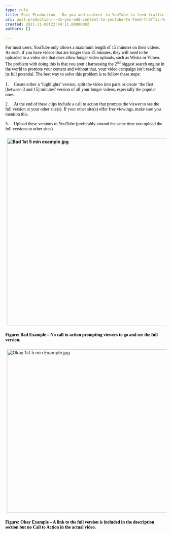 ```yaml
---
type: rule
title: Post-Production - Do you add content to YouTube to feed traffic to your other sites?
uri: post-production---do-you-add-content-to-youtube-to-feed-traffic-to-your-other-sites
created: 2011-11-08T22:49:11.0000000Z
authors: []

---
```




<span class='intro'> <div style="font-family&#58;verdana;"><span style="color&#58;#000000;"><font face="Verdana">For most users, YouTube only allows a maximum length of 15 minutes on their videos. As such, if you have videos that are longer than 15 minutes, they will need to be uploaded to a video site that does allow longer video uploads, such as Wistia or Vimeo. The problem with doing this is that you aren’t harnessing the 2<sup>nd</sup> biggest search engine in the world to promote your content and without that, your video campaign isn’t reaching its full potential. The best way to solve this problem is to follow these steps&#58;</font></span></div> </span>

​<span style="color&#58;#000000;"><span><font face="Verdana">1.</font><span style="font&#58;7pt 'times new roman';">&#160;&#160;&#160;&#160;&#160;&#160; </span></span></span><span style="color&#58;#000000;"><font face="Verdana">Create either a ‘highlights’ version, split the video into parts or create ‘the first [between 3 and 15] minutes’ version of all your longer videos, especially the popular ones.</font></span> <div><span style="color&#58;#000000;"><span><font face="Verdana">2.</font><span style="font&#58;7pt 'times new roman';">&#160;&#160;&#160;&#160;&#160;&#160; </span></span></span><span style="color&#58;#000000;"><font face="Verdana">At the end of these clips include a call to action that prompts the viewer to see the full version at your other site(s). If your other site(s) offer free viewings, make sure you mention this.</font></span></div>
<div><span style="color&#58;#000000;"><span><font face="Verdana">3.</font><span style="font&#58;7pt 'times new roman';">&#160;&#160;&#160;&#160;&#160;&#160; </span></span></span><span style="color&#58;#000000;"><font face="Verdana">Upload these versions to YouTube (preferably around the same time you upload the full versions to other sites).</font></span></div>
<div><span style="color&#58;#000000;"><font face="Verdana">&#160;</font></span></div>
<div><b><span style="color&#58;#000000;"><a class="ssw-rteStyle-ImageArea" href="http&#58;//www.youtube.com/watch?v=DbpolzdGJ7Y"><img alt="Bad 1st 5 min example.jpg" src="/DesignandPresentation/RulesToBetterVideoRecording/PublishingImages/Bad%201st%205%20min%20example.jpg" width="539" height="588" style="margin&#58;5px;height&#58;588px;" /></a><br></span></b><b><span style="color&#58;#000000;"><font face="Verdana"></font></span></b></div>
<div><b><span style="color&#58;#000000;"><font face="Verdana"></font></span></b>&#160;</div>
<div class="ssw-rteStyle-FigureBad"><b><span style="color&#58;#000000;"><font face="Verdana">Figure&#58; Bad Example – No call to action prompting viewers to go and&#160;see the full version.</font></span></b></div>
<div><b><span style="color&#58;#000000;"><font face="Verdana">&#160;</font></span></b></div>
<div><span style="color&#58;#000000;"><a class="ssw-rteStyle-ImageArea" href="http&#58;//www.youtube.com/watch?v=DbpolzdGJ7Y"><img alt="Okay 1st 5 min Example.jpg" src="/DesignandPresentation/RulesToBetterVideoRecording/PublishingImages/Okay-1st-5-min-Example.jpg" width="539" height="514" style="margin&#58;5px;height&#58;514px;" /></a><br><br></span><b class="ssw-rteStyle-FigureNormal"><span style="color&#58;#000000;"><font face="Verdana">Figure&#58; Okay Example – A link to the full version is included in the description section but no Call to Action in the actual video.</font></span></b></div>


